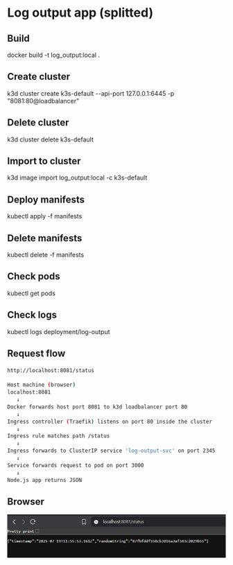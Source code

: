 # Log output app (splitted)

## Build

docker build -t log_output:local .

## Create cluster

k3d cluster create k3s-default --api-port 127.0.0.1:6445 -p "8081:80@loadbalancer"

## Delete cluster

k3d cluster delete k3s-default

## Import to cluster

k3d image import log_output:local -c k3s-default

## Deploy manifests

kubectl apply -f manifests

## Delete manifests

kubectl delete -f manifests

## Check pods

kubectl get pods

## Check logs

kubectl logs deployment/log-output

## Request flow

```bash
http://localhost:8081/status

Host machine (browser)
localhost:8081
   ↓
Docker forwards host port 8081 to k3d loadbalancer port 80
   ↓
Ingress controller (Traefik) listens on port 80 inside the cluster
   ↓
Ingress rule matches path /status
   ↓
Ingress forwards to ClusterIP service 'log-output-svc' on port 2345
   ↓
Service forwards request to pod on port 3000
   ↓
Node.js app returns JSON
```

## Browser

![Browser ss](docs/browser_ss.png)
